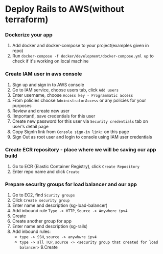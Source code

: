 # Deploy Rails to AWS(without terraform)

### Dockerize your app
1. Add docker and docker-compose to your project(examples given in repo)
2. Run `docker-compose -f docker/development/docker-compose.yml up` to check if it's working on local machine

### Create IAM user in aws console
1. Sign up and sign in to AWS console
2. Go to IAM service, choose users tab, click `Add users`
3. Enter username, choose `Access key - Programmatic access`
4. From policies choose `AdministratorAccess` or any policies for your purposes
5. Review and create new user
6. !Important!, save credentials for this user
7. Create new password for this user via `Security credentials` tab on user's detail page
8. Copy SignIn link from `Console sign-in link:` on this page
9. Sign Out as root user and login to console using IAM user credentials

### Create ECR repository - place where we will be saving our app build
1. Go to ECR (Elastic Container Registry), click `Create Repository`
2. Enter repo name and click `Create`

### Prepare security groups for load balancer and our app
1. Go to EC2, find `Scurity groups`
2. Click `Create security group`
3. Enter name and description (sg-load-balancer)
4. Add inbound rule `Type -> HTTP`, `Source -> Anywhere ipv4`
5. Create
6. Create another group for app
7. Enter name and description (sg-rails)
8. Add inbound rules:
   - `type -> SSH`, `source -> anywhwre ipv4`
   - `type -> all TCP`, `source -> <security group that created for load balancer>`
9.Create

